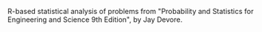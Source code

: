R-based statistical analysis of problems from "Probability and Statistics for Engineering and Science 9th Edition", by Jay Devore.
